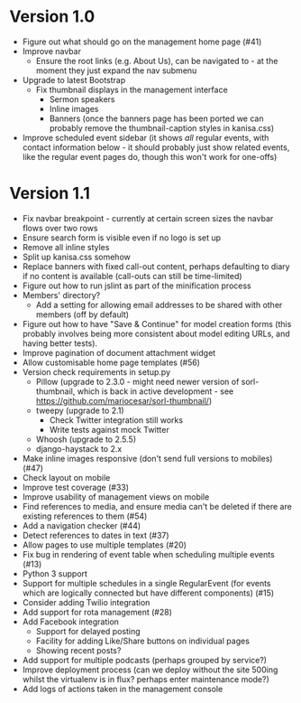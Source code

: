 Version 1.0
===========

- Figure out what should go on the management home page (#41)
- Improve navbar
  - Ensure the root links (e.g. About Us), can be navigated to - at
    the moment they just expand the nav submenu
- Upgrade to latest Bootstrap
  - Fix thumbnail displays in the management interface
    - Sermon speakers
    - Inline images
    - Banners (once the banners page has been ported we can probably
      remove the thumbnail-caption styles in kanisa.css)
- Improve scheduled event sidebar (it shows *all* regular events, with
  contact information below - it should probably just show related
  events, like the regular event pages do, though this won't work for
  one-offs)

Version 1.1
===========

- Fix navbar breakpoint - currently at certain screen sizes the navbar
  flows over two rows
- Ensure search form is visible even if no logo is set up
- Remove all inline styles
- Split up kanisa.css somehow
- Replace banners with fixed call-out content, perhaps defaulting to
  diary if no content is available (call-outs can still be
  time-limited)
- Figure out how to run jslint as part of the minification process
- Members' directory?
  - Add a setting for allowing email addresses to be shared with other
    members (off by default)
- Figure out how to have "Save & Continue" for model creation forms
  (this probably involves being more consistent about model editing
  URLs, and having better tests).
- Improve pagination of document attachment widget
- Allow customisable home page templates (#56)
- Version check requirements in setup.py
  - Pillow (upgrade to 2.3.0 - might need newer version of
    sorl-thumbnail, which is back in active development - see
    https://github.com/mariocesar/sorl-thumbnail/)
  - tweepy (upgrade to 2.1)
    - Check Twitter integration still works
    - Write tests against mock Twitter
  - Whoosh (upgrade to 2.5.5)
  - django-haystack to 2.x
- Make inline images responsive (don't send full versions to mobiles)
  (#47)
- Check layout on mobile
- Improve test coverage (#33)
- Improve usability of management views on mobile
- Find references to media, and ensure media can't be deleted if there
  are existing references to them (#54)
- Add a navigation checker (#44)
- Detect references to dates in text (#37)
- Allow pages to use multiple templates (#20)
- Fix bug in rendering of event table when scheduling multiple events
  (#13)
- Python 3 support
- Support for multiple schedules in a single RegularEvent (for events
  which are logically connected but have different components) (#15)
- Consider adding Twilio integration
- Add support for rota management (#28)
- Add Facebook integration
  - Support for delayed posting
  - Facility for adding Like/Share buttons on individual pages
  - Showing recent posts?
- Add support for multiple podcasts (perhaps grouped by service?)
- Improve deployment process (can we deploy without the site 500ing
  whilst the virtualenv is in flux? perhaps enter maintenance mode?)
- Add logs of actions taken in the management console
